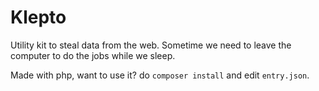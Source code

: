 # Klepto
Utility kit to steal data from the web. Sometime we need to leave the computer to do the jobs while we sleep.

Made with php, want to use it? do `composer install` and edit `entry.json`.
